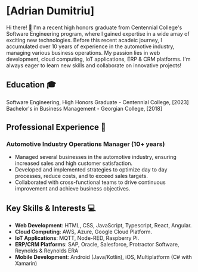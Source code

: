 # [Adrian Dumitriu]

Hi there! 👋 I'm a recent high honors graduate from Centennial College's Software Engineering program, where I gained expertise in a wide array of exciting new technologies. Before this recent acadeic journey, I accumulated over 10 years of experience in the automotive industry, managing various business operations. My passion lies in web development, cloud computing, IoT applications, ERP & CRM platforms. I'm always eager to learn new skills and collaborate on innovative projects!

## Education 🎓
Software Engineering, High Honors Graduate - Centennial College, [2023]  
Bachelor's in Business Management - Georgian College, [2018]

## Professional Experience 🚀
### Automotive Industry Operations Manager (10+ years)
- Managed several businesses in the automotive industry, ensuring increased sales and high customer satisfaction.
- Developed and implemented strategies to optimize day to day processes, reduce costs, and to exceed sales targets.
- Collaborated with cross-functional teams to drive continuous improvement and achieve business objectives.

## Key Skills & Interests 💻
- **Web Development**: HTML, CSS, JavaScript, Typescript, React, Angular.  
- **Cloud Computing**: AWS, Azure, Google Cloud Platform.  
- **IoT Applications**: MQTT, Node-RED, Raspberry Pi.  
- **ERP/CRM Platforms**: SAP, Oracle, Salesforce, Protractor Software, Reynolds & Reynolds ERA
- **Mobile Development**: Android (Java/Kotlin), iOS, Multiplatform (C# with Xamarin)

